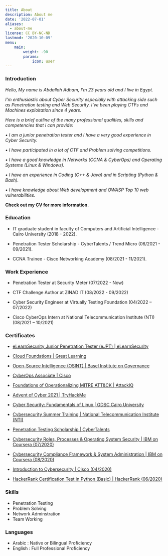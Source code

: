```yaml
---
title: About
description: About me
date: '2022-07-01'
aliases:
  - about-me
license: CC BY-NC-ND
lastmod: '2020-10-09'
menu:
    main: 
        weight: -90
        params:
            icon: user
---
```

### **Introduction**

*Hello, My name is Abdallah Adham, I'm 23 years old and I live in Egypt.*

*I'm enthusiastic about Cyber Security especially with attacking side such as Penetration testing and Web Security. I've been playing CTFs and Machines exploitation since 4 years.*

*Here is a brief outline of the many professional qualities, skills and competencies that i can provide:*

*• I am a junior penetration tester and I have a very good experience in Cyber Security.*

*• I have participated in a lot of CTF and Problem solving competitions.*

*• I have a good knowledge in Networks (CCNA & CyberOps) and Operating Systems (Linux & Windows).*

*• I have an experience in Coding (C++ & Java) and in Scripting (Python & Bash).*

*• I have knowledge about Web development and OWASP Top 10 web vulnerabilities.*

**Check out my [CV](https://drive.google.com/file/d/1a7koTn22r0VhsKre4POb_NVIRunsyDXm/view?usp=sharing) for more information.**


### **Education**

- IT graduate student in faculty of Computers and Artificial Intelligence - Cairo University (2018 - 2022).

- Penetration Tester Scholarship - CyberTalents / Trend Micro (06/2021 - 09/2021).

- CCNA Trainee - Cisco Networking Academy (08/2021 - 11/2021).

### **Work Experience**

- Penetration Tester at Security Meter (07/2022 - Now)

- CTF Challenge Author at ZINAD IT (08/2022 - 09/2022)

- Cyber Security Engineer at Virtually Testing Foundation (04/2022 – 07/2022)

- Cisco CyberOps Intern at National Telecommunication Institute (NTI) (08/2021 – 10/2021)

### **Certificates**

- [eLearnSecurity Junior Penetration Tester (eJPT) | eLearnSecurity](https://verified.elearnsecurity.com/certificates/ae62a7a6-c788-46c3-b364-609631e4dfc6)

- [Cloud Foundations | Great Learning](https://olympus1.mygreatlearning.com/course_certificate/CFFUYSPI)

- [Open-Source Intelligence (OSINT) | Basel Institute on Governance](https://github.com/AbdallahAdham/Certificates/blob/pyke/OSINT_Basel_Certificate.JPG)

- [CyberOps Associate | Cisco](https://www.credly.com/badges/e0e1f67f-7a70-4b40-8dcb-580ca9f34787?source=linked_in_profile)

- [Foundations of Operationalizing MITRE ATT&CK | AttackIQ](https://github.com/AbdallahAdham/Certificates/blob/pyke/AttackIQAcademy_AbdallahAdham_certficate.JPG)

- [Advent of Cyber 2021 | TryHackMe](https://tryhackme-certificates.s3-eu-west-1.amazonaws.com/THM-9SZCZCKDPF.png)

- [Cyber Security: Fundamentals of Linux | GDSC Cairo University](https://github.com/AbdallahAdham/Certificates/blob/pyke/GDSC_FCAI_Abdallah-Adham.JPG)

- [Cybersecurity Summer Training | National Telecommunication Institute (NTI)](https://github.com/AbdallahAdham/Certificates/blob/pyke/CyberOps_Abdallah-Adham_NTI.JPG)

- [Penetration Testing Scholarship | CyberTalents](https://github.com/AbdallahAdham/Certificates/blob/pyke/CT_Abdallah-Adham.JPG)

- [Cybersecurity Roles, Processes & Operating System Security | IBM on Coursera (07/2020)](https://www.coursera.org/account/accomplishments/certificate/DCLMSLM5CBNQ)

- [Cybersecurity Compliance Framework & System Administration | IBM on Coursera (08/2020)](https://www.coursera.org/account/accomplishments/certificate/GHMTQXF3DKH7)

- [Introduction to Cybersecurity | Cisco (04/2020)](https://www.youracclaim.com/badges/56d7c111-9b23-4590-9022-4030568b5f19/linked_in_profile)

- [HackerRank Certification Test in Python (Basic) | HackerRank (06/2020)](https://www.hackerrank.com/certificates/95d26b874f13)

### **Skills**

- Penetration Testing
- Problem Solving
- Network Adminstration
- Team Working

### **Languages**

- Arabic : Native or Bilingual Proficiency
- English : Full Professional Proficiency
